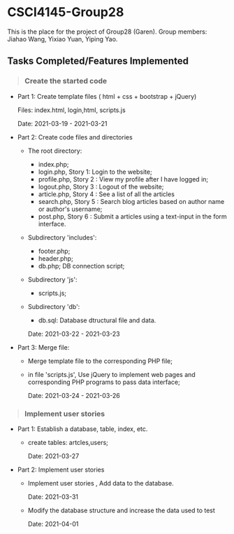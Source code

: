# CSCI4145-Group28

This is the place for the project of Group28 (Garen).
Group members: Jiahao Wang, Yixiao Yuan, Yiping Yao.

## Tasks Completed/Features Implemented

>### Create the started code

- Part 1: Create template files ( html + css + bootstrap + jQuery)

    Files: index.html, login,html, scripts.js

    Date: 2021-03-19 - 2021-03-21

- Part 2: Create code files and directories

  - The root directory:
    - index.php;
    - login.php, Story 1:  Login to the website;
    - profile.php, Story 2 : View my profile after I have logged in;
    - logout.php, Story 3 : Logout of the website;
    - article.php, Story 4 : See a list of all the articles
    - search.php, Story 5 : Search blog articles based on author name or author's username;
    - post.php, Story 6 : Submit a articles using a text-input in the form interface.

  - Subdirectory 'includes':
    - footer.php;
    - header.php;
    - db.php; DB connection script;
  
  - Subdirectory 'js':
    - scripts.js;
  
  - Subdirectory 'db':
    - db.sql: Database dtructural file and data.

    Date: 2021-03-22 - 2021-03-23

- Part 3: Merge file:

  - Merge template file to the corresponding PHP file;
  - in file 'scripts.js', Use jQuery to implement web pages and corresponding PHP programs to pass data interface;

    Date: 2021-03-24 - 2021-03-26

>### Implement user stories

- Part 1: Establish a database, table, index, etc.

  - create tables: artcles,users;

    Date: 2021-03-27

- Part 2: Implement user stories

  - Implement user stories , Add data to the database.

    Date: 2021-03-31

  - Modify the database structure and increase the data used to test
  
    Date: 2021-04-01
